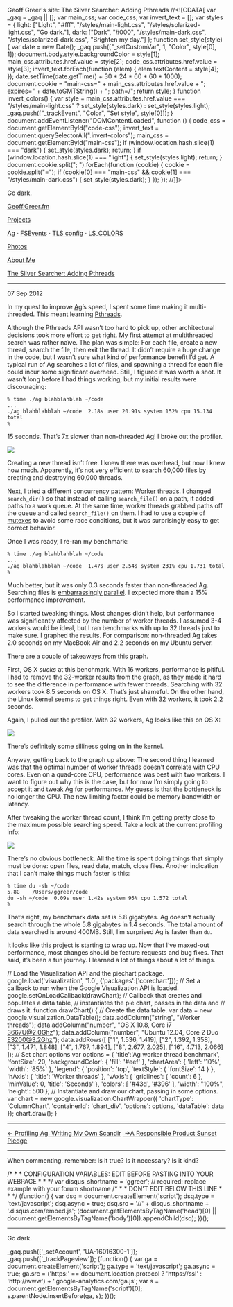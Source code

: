Geoff Greer's site: The Silver Searcher: Adding Pthreads //<!\[CDATA\[ var \_gaq = \_gaq || \[\]; var main_css; var code_css; var invert_text = \[\]; var styles = { light: \["Light", "#fff", "/styles/main-light.css", "/styles/solarized-light.css", "Go dark."\], dark: \["Dark", "#000", "/styles/main-dark.css", "/styles/solarized-dark.css", "Brighten my day."\] }; function set_style(style) { var date = new Date(); \_gaq.push(\["\_setCustomVar", 1, "Color", style\[0\], 1\]); document.body.style.backgroundColor = style\[1\]; main_css.attributes.href.value = style\[2\]; code_css.attributes.href.value = style\[3\]; invert_text.forEach(function (elem) { elem.textContent = style\[4\]; }); date.setTime(date.getTime() + 30 \* 24 \* 60 \* 60 \* 1000); document.cookie = "main-css=" + main_css.attributes.href.value + "; expires=" + date.toGMTString() + "; path=/"; return style; } function invert_colors() { var style = main_css.attributes.href.value === "/styles/main-light.css" ? set_style(styles.dark) : set_style(styles.light); \_gaq.push(\["\_trackEvent", "Color", "Set style", style\[0\]\]); } document.addEventListener("DOMContentLoaded", function () { code_css = document.getElementById("code-css"); invert_text = document.querySelectorAll(".invert-colors"); main_css = document.getElementById("main-css"); if (window.location.hash.slice(1) === "dark") { set_style(styles.dark); return; } if (window.location.hash.slice(1) === "light") { set_style(styles.light); return; } document.cookie.split("; ").forEach(function (cookie) { cookie = cookie.split("="); if (cookie\[0\] === "main-css" && cookie\[1\] === "/styles/main-dark.css") { set_style(styles.dark); } }); }); //\]\]>

Go dark.

[Geoff.Greer.fm](/)

[Projects](/projects/)

[Ag](/ag/) · [FSEvents](/fsevents/) · [TLS config](/ciphersuite/) · [LS_COLORS](/lscolors/)

[Photos](/photos/)

[About Me](/about/)

[The Silver Searcher: Adding Pthreads](/2012/09/07/the-silver-searcher-adding-pthreads/)

---

07 Sep 2012

In my quest to improve [Ag](https://github.com/ggreer/the_silver_searcher/)’s speed, I spent some time making it multi-threaded. This meant learning [Pthreads](http://en.wikipedia.org/wiki/POSIX_Threads).

Although the Pthreads API wasn’t too hard to pick up, other architectural decisions took more effort to get right. My first attempt at multithreaded search was rather naïve. The plan was simple: For each file, create a new thread, search the file, then exit the thread. It didn’t require a huge change in the code, but I wasn’t sure what kind of performance benefit I’d get. A typical run of Ag searches a lot of files, and spawning a thread for each file could incur some significant overhead. Still, I figured it was worth a shot. It wasn’t long before I had things working, but my initial results were discouraging:

```text
% time ./ag blahblahblah ~/code
...
./ag blahblahblah ~/code  2.18s user 20.91s system 152% cpu 15.134 total
%
```

15 seconds. That’s 7x slower than non-threaded Ag! I broke out the profiler.

[![](https://geoff.greer.fm/images/ag_profile_thread_per_file.png)](https://geoff.greer.fm/images/ag_profile_thread_per_file.png)

Creating a new thread isn’t free. I knew there was overhead, but now I knew how much. Apparently, it’s not very efficient to search 60,000 files by creating and destroying 60,000 threads.

Next, I tried a different concurrency pattern: [Worker threads](http://en.wikipedia.org/wiki/Thread_pool_pattern). I changed `search_dir()` so that instead of calling `search_file()` on a path, it added paths to a work queue. At the same time, worker threads grabbed paths off the queue and called `search_file()` on them. I had to use a couple of [mutexes](http://en.wikipedia.org/wiki/Lock_%28computer_science%29) to avoid some race conditions, but it was surprisingly easy to get correct behavior.

Once I was ready, I re-ran my benchmark:

```text
% time ./ag blahblahblah ~/code
...
./ag blahblahblah ~/code  1.47s user 2.54s system 231% cpu 1.731 total
%
```

Much better, but it was only 0.3 seconds faster than non-threaded Ag. Searching files is [embarrassingly parallel](http://en.wikipedia.org/wiki/Embarrassingly_parallel). I expected more than a 15% performance improvement.

So I started tweaking things. Most changes didn’t help, but performance was significantly affected by the number of worker threads. I assumed 3-4 workers would be ideal, but I ran benchmarks with up to 32 threads just to make sure. I graphed the results. For comparison: non-threaded Ag takes 2.0 seconds on my MacBook Air and 2.2 seconds on my Ubuntu server.

There are a couple of takeaways from this graph.

First, OS X _sucks_ at this benchmark. With 16 workers, performance is pitiful. I had to remove the 32-worker results from the graph, as they made it hard to see the difference in performance with fewer threads. Searching with 32 workers took 8.5 seconds on OS X. That’s just shameful. On the other hand, the Linux kernel seems to get things right. Even with 32 workers, it took 2.2 seconds.

Again, I pulled out the profiler. With 32 workers, Ag looks like this on OS X:

[![](https://geoff.greer.fm/images/ag_profile_os_x_32_threads.png)](https://geoff.greer.fm/images/ag_profile_os_x_32_threads.png)

There’s definitely some silliness going on in the kernel.

Anyway, getting back to the graph up above: The second thing I learned was that the optimal number of worker threads doesn’t correlate with CPU cores. Even on a quad-core CPU, performance was best with two workers. I want to figure out why this is the case, but for now I’m simply going to accept it and tweak Ag for performance. My guess is that the bottleneck is no longer the CPU. The new limiting factor could be memory bandwidth or latency.

After tweaking the worker thread count, I think I’m getting pretty close to the maximum possible searching speed. Take a look at the current profiling info:

[![](https://geoff.greer.fm/images/ag_profile_thread_workers.png)](https://geoff.greer.fm/images/ag_profile_thread_workers.png)

There’s no obvious bottleneck. All the time is spent doing things that simply must be done: open files, read data, match, close files. Another indication that I can’t make things much faster is this:

```text
% time du -sh ~/code
5.8G	/Users/ggreer/code
du -sh ~/code  0.09s user 1.42s system 95% cpu 1.572 total
%
```

That’s right, my benchmark data set is 5.8 gigabytes. Ag doesn’t actually search through the whole 5.8 gigabytes in 1.4 seconds. The total amount of data searched is around 400MB. Still, I’m surprised Ag is faster than `du`.

It looks like this project is starting to wrap up. Now that I’ve maxed-out performance, most changes should be feature requests and bug fixes. That said, it’s been a fun journey. I learned a lot of things about a lot of things.

// Load the Visualization API and the piechart package. google.load('visualization', '1.0', {'packages':\['corechart'\]}); // Set a callback to run when the Google Visualization API is loaded. google.setOnLoadCallback(drawChart); // Callback that creates and populates a data table, // instantiates the pie chart, passes in the data and // draws it. function drawChart() { // Create the data table. var data = new google.visualization.DataTable(); data.addColumn("string", "Worker threads"); data.addColumn("number", "OS X 10.8, Core i7 3667U@2.0Ghz"); data.addColumn("number", "Ubuntu 12.04, Core 2 Duo E3200@3.2Ghz"); data.addRows(\[ \["1", 1.536, 1.419\], \["2", 1.392, 1.358\], \["3", 1.471, 1.848\], \["4", 1.767, 1.894\], \["8", 2.677, 2.025\], \["16", 4.713, 2.066\] \]); // Set chart options var options = { 'title':'Ag worker thread benchmark', 'fontSize': 20, 'backgroundColor': { 'fill': '#eef' }, 'chartArea': { 'left': '10%', 'width': '85%' }, 'legend': { 'position': 'top', 'textStyle': { 'fontSize': 14 } }, 'hAxis': { 'title': 'Worker threads' }, 'vAxis': { 'gridlines': { 'count': 6 }, 'minValue': 0, 'title': 'Seconds' }, 'colors': \[ '#43d', '#396' \], 'width': "100%", 'height': 500 }; // Instantiate and draw our chart, passing in some options. var chart = new google.visualization.ChartWrapper({ 'chartType': 'ColumnChart', 'containerId': 'chart_div', 'options': options, 'dataTable': data }); chart.draw(); }

---

[← Profiling Ag. Writing My Own Scandir](/2012/09/03/profiling-ag-writing-my-own-scandir/) [ →A Responsible Product Sunset Pledge](/2012/09/19/a-responsible-product-sunset-pledge/)

---

When commenting, remember: Is it true? Is it necessary? Is it kind?

/\* \* \* CONFIGURATION VARIABLES: EDIT BEFORE PASTING INTO YOUR WEBPAGE \* \* \*/ var disqus_shortname = 'ggreer'; // required: replace example with your forum shortname /\* \* \* DON'T EDIT BELOW THIS LINE \* \* \*/ (function() { var dsq = document.createElement('script'); dsq.type = 'text/javascript'; dsq.async = true; dsq.src = '//' + disqus_shortname + '.disqus.com/embed.js'; (document.getElementsByTagName('head')\[0\] || document.getElementsByTagName('body')\[0\]).appendChild(dsq); })();

---

Go dark.

\_gaq.push(\['\_setAccount', 'UA-16016300-1'\]); \_gaq.push(\['\_trackPageview'\]); (function() { var ga = document.createElement('script'); ga.type = 'text/javascript'; ga.async = true; ga.src = ('https:' == document.location.protocol ? 'https://ssl' : 'http://www') + '.google-analytics.com/ga.js'; var s = document.getElementsByTagName('script')\[0\]; s.parentNode.insertBefore(ga, s); })();
